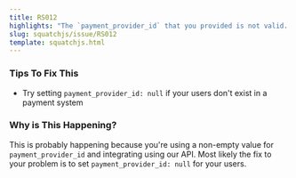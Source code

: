 ```yaml
---
title: RS012
highlights: "The `payment_provider_id` that you provided is not valid. Just set `payment_provider_id: null` you're not using a payment system connector such as Stripe, Recurly or Braintree."
slug: squatchjs/issue/RS012
template: squatchjs.html
---
```


### Tips To Fix This

 - Try setting `payment_provider_id: null` if your users don't exist in a payment system

### Why is This Happening?

This is probably happening because you're using a non-empty value for `payment_provider_id` and integrating using our API. Most likely the fix to your problem is to set `payment_provider_id: null` for your users.
